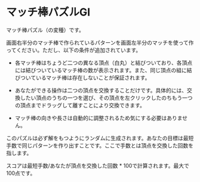 # マッチ棒パズルGI

マッチ棒パズル（の変種）です。


画面右半分のマッチ棒で作られているパターンを画面左半分のマッチを使って作ってください。ただし、以下の条件が追加されています。

- 各マッチ棒はちょうど二つの異なる頂点（白丸）と結びついており、各頂点には結びついているマッチ棒の数が表示されます。また、同じ頂点の組に結びついているマッチ棒は存在しないことが保証されます。

- あなたができる操作は二つの頂点を交換することだけです。具体的には、交換したい頂点のうちの一つを選び、その頂点を左クリックしたのちもう一つの頂点までドラッグして離すことにより交換できます。

- マッチ棒の向きや長さは自動的に調整されるため気にする必要はありません。

このパズルは必ず解をもつようにランダムに生成されます。あなたの目標は最短手数で同じパターンを作り出すことです。ここで手数とは頂点を交換した回数を指します。

スコアは最短手数/あなたが頂点を交換した回数 * 100で計算されます。最大で100点です。